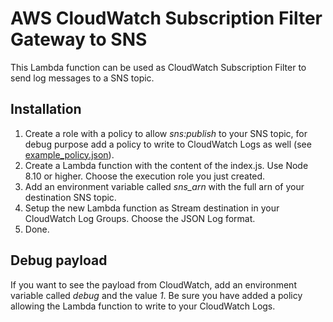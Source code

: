 # AWS CloudWatch Subscription Filter Gateway to SNS
This Lambda function can be used as CloudWatch Subscription Filter to send log messages to a SNS topic.

## Installation
1. Create a role with a policy to allow _sns:publish_ to your SNS topic, for debug purpose add a policy to write to CloudWatch Logs as well (see [example_policy.json](example_policy.json)).
2. Create a Lambda function with the content of the index.js. Use Node 8.10 or higher. Choose the execution role you just created.
3. Add an environment variable called _sns_arn_ with the full arn of your destination SNS topic.
4. Setup the new Lambda function as Stream destination in your CloudWatch Log Groups. Choose the JSON Log format.
5. Done.

## Debug payload
If you want to see the payload from CloudWatch, add an environment variable called _debug_ and the value _1_. Be sure you have added a policy allowing the Lambda function to write to your CloudWatch Logs.